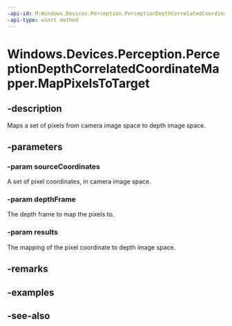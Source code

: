 ```yaml
---
-api-id: M:Windows.Devices.Perception.PerceptionDepthCorrelatedCoordinateMapper.MapPixelsToTarget(Windows.Foundation.Point[],Windows.Devices.Perception.PerceptionDepthFrame,Windows.Foundation.Point[])
-api-type: winrt method
---
```


<!-- Method syntax
public void MapPixelsToTarget(Windows.Foundation.Point[] sourceCoordinates, Windows.Devices.Perception.PerceptionDepthFrame depthFrame, Windows.Foundation.Point[] results)
-->

# Windows.Devices.Perception.PerceptionDepthCorrelatedCoordinateMapper.MapPixelsToTarget

## -description
Maps a set of pixels from camera image space to depth image space.

## -parameters
### -param sourceCoordinates
A set of pixel coordinates, in camera image space.

### -param depthFrame
The depth frame to map the pixels to.

### -param results
The mapping of the pixel coordinate to depth image space.

## -remarks

## -examples

## -see-also
